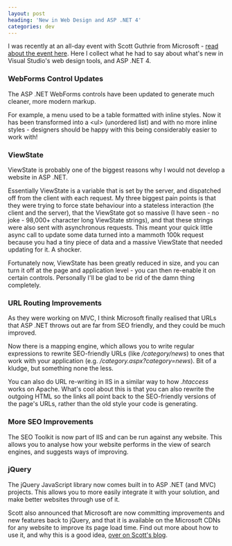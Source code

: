 ```yaml
---
layout: post
heading: 'New in Web Design and ASP .NET 4'
categories: dev
---
```


I was recently at an all-day event with Scott Guthrie from Microsoft - [read about the event here](http://www.chris-alexander.co.uk/on-engineering/dev/notes-from-the-guathon/). Here I collect what he had to say about what's new in Visual Studio's web design tools, and ASP .NET 4.

### WebForms Control Updates

The ASP .NET WebForms controls have been updated to generate much cleaner, more modern markup.

For example, a menu used to be a table formatted with inline styles. Now it has been transformed into a &lt;ul&gt; (unordered list) and with no more inline styles - designers should be happy with this being considerably easier to work with!

### ViewState

ViewState is probably one of the biggest reasons why I would not develop a website in ASP .NET.

Essentially ViewState is a variable that is set by the server, and dispatched off from the client with each request. My three biggest pain points is that they were trying to force state behaviour into a stateless interaction (the client and the server), that the ViewState got so massive (I have seen - no joke - 98,000+ character long ViewState strings), and that these strings were also sent with asynchronous requests. This meant your quick little async call to update some data turned into a mammoth 100k request because you had a tiny piece of data and a massive ViewState that needed updating for it. A shocker.

Fortunately now, ViewState has been greatly reduced in size, and you can turn it off at the page and application level - you can then re-enable it on certain controls. Personally I'll be glad to be rid of the damn thing completely.

### URL Routing Improvements

As they were working on MVC, I think Microsoft finally realised that URLs that ASP .NET throws out are far from SEO friendly, and they could be much improved.

Now there is a mapping engine, which allows you to write regular expressions to rewrite SEO-friendly URLs (like */category/news*) to ones that work with your application (e.g. */category.aspx?category=news*). Bit of a kludge, but something none the less.

You can also do URL re-writing in IIS in a similar way to how *.htaccess* works on Apache. What's cool about this is that you can also rewrite the outgoing HTML so the links all point back to the SEO-friendly versions of the page's URLs, rather than the old style your code is generating.

### More SEO Improvements

The SEO Toolkit is now part of IIS and can be run against any website. This allows you to analyse how your website performs in the view of search engines, and suggests ways of improving.

### jQuery

The jQuery JavaScript library now comes built in to ASP .NET (and MVC) projects. This allows you to more easily integrate it with your solution, and make better websites through use of it.

Scott also announced that Microsoft are now committing improvements and new features back to jQuery, and that it is available on the Microsoft CDNs for any website to improve its page load time. Find out more about how to use it, and why this is a good idea, [over on Scott's blog](http://weblogs.asp.net/scottgu/archive/2009/09/15/announcing-the-microsoft-ajax-cdn.aspx).
